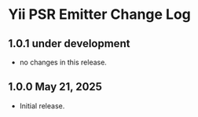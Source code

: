 # Yii PSR Emitter Change Log

## 1.0.1 under development

- no changes in this release.

## 1.0.0 May 21, 2025

- Initial release.
